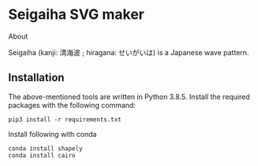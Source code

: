 # Seigaiha SVG maker

About

Seigaiha (kanji: 清海波 ; hiragana: せいがいは) is a Japanese wave pattern.

## Installation

The above-mentioned tools are written in Python 3.8.5. 
Install the required packages with the following command:

```
pip3 install -r requirements.txt
```

Install following with conda

```
conda install shapely
conda install cairo
```

